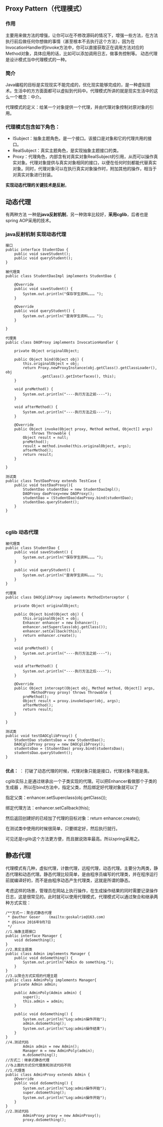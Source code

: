 ## Proxy Pattern（代理模式）  

### 作用

主要用来做方法的增强，让你可以在不修改源码的情况下，增强一些方法，在方法执行前后做任何你想做的事情（甚至根本不去执行这个方法），因为在InvocationHandler的invoke方法中，你可以直接获取正在调用方法对应的Method对象，具体应用的话，比如可以添加调用日志，做事务控制等。
动态代理是设计模式当中代理模式的一种。

### 简介

Java编程的目标是实现现实不能完成的，优化现实能够完成的，是一种虚拟技术。生活中的方方面面都可以虚拟到代码中。代理模式所讲的就是现实生活中的这么一个概念：中介。

代理模式的定义：给某一个对象提供一个代理，并由代理对象控制对原对象的引用。

### 代理模式包含如下角色：

- ISubject：抽象主题角色，是一个接口。该接口是对象和它的代理共用的接口。
- RealSubject：真实主题角色，是实现抽象主题接口的类。
- Proxy：代理角色，内部含有对真实对象RealSubject的引用，从而可以操作真实对象。代理对象提供与真实对象相同的接口，以便在任何时刻都能代替真实对象。同时，代理对象可以在执行真实对象操作时，附加其他的操作，相当于对真实对象进行封装。

**实现动态代理的关键技术是反射**。

## 动态代理

有两种方法 一种是**java反射机制**，另一种效率比较好，**采用cglib**，后者也是spring AOP采用的技术。

### java反射机制 实现动态代理

```
接口
public interface StudentDao {  
    public void saveStudent();  
    public void queryStudent();  
}  

被代理类
public class StudentDaoImpl implements StudentDao {  
  
    @Override  
    public void saveStudent() {  
        System.out.println("保存学生资料。。。。");  
    }  
  
    @Override  
    public void queryStudent() {  
        System.out.println("查询学生资料。。。。");  
    }  
  
}  

代理类
public class DAOProxy implements InvocationHandler {  
  
    private Object originalObject;  
   
    public Object bind(Object obj) {  
        this.originalObject = obj;  
        return Proxy.newProxyInstance(obj.getClass().getClassLoader(), obj  
                .getClass().getInterfaces(), this);  
    }  
  
    void preMethod() {  
        System.out.println("----执行方法之前----");  
    }  
  
    void afterMethod() {  
        System.out.println("----执行方法之后----");  
    }  
  
    @Override  
    public Object invoke(Object proxy, Method method, Object[] args)  
            throws Throwable {  
        Object result = null;  
        preMethod();  
        result = method.invoke(this.originalObject, args);  
        afterMethod();  
        return result;  
    }  
  
}  

测试类
public class TestDaoProxy extends TestCase {  
    public void testDaoProxy(){  
        StudentDao studentDao = new StudentDaoImpl();  
        DAOProxy daoProxy=new DAOProxy();  
        studentDao = (StudentDao)daoProxy.bind(studentDao);  
        studentDao.queryStudent();  
    }  
} 



```

### cglib 动态代理

```
被代理类
public class StudentDao {  
    public void saveStudent() {  
        System.out.println("保存学生资料。。。。");  
    }  
  
    public void queryStudent() {  
        System.out.println("查询学生资料。。。。");  
    }  
}  

代理类
public class DAOCglibProxy implements MethodInterceptor {  
  
    private Object originalObject;  
  
    public Object bind(Object obj) {  
        this.originalObject = obj;  
        Enhancer enhancer = new Enhancer();  
        enhancer.setSuperclass(obj.getClass());  
        enhancer.setCallback(this);  
        return enhancer.create();  
    }  
  
    void preMethod() {  
        System.out.println("----执行方法之前----");  
    }  
  
    void afterMethod() {  
        System.out.println("----执行方法之后----");  
    }  
  
    @Override  
    public Object intercept(Object obj, Method method, Object[] args,  
            MethodProxy proxy) throws Throwable {  
        preMethod();  
        Object result = proxy.invokeSuper(obj, args);  
        afterMethod();  
        return result;  
    }  
  
}  

测试类
public void testDAOCglibProxy() {  
    StudentDao studentsDao = new StudentDao();  
    DAOCglibProxy proxy = new DAOCglibProxy();  
    studentsDao = (StudentDao) proxy.bind(studentsDao);  
    studentsDao.queryStudent();  
}  
    
```
**优点：** ： 打破了动态代理的时候，代理对象只能是接口，代理对象不能是类。 

cglib实际上是通过继承出一个子类实现的代理。可以把Enhancer看做那个子类的生成器 ，所以在bind方法中，指定父类，然后绑定好代理对象就可以了

指定父类：enhancer.setSuperclass(obj.getClass());

绑定代理方法：enhancer.setCallback(this);

然后返回创建好的已经加了代理的目标对象：return enhancer.create();

在测试类中使用的时候很简单，只要绑定好，然后执行就行。

可见还是cglib这个方法更方便，而且据说效率最高。所以spring采用之。

## 静态代理
代理模式有几种，虚拟代理，计数代理，远程代理，动态代理。主要分为两类，静态代理和动态代理。静态代理比较简单，是由程序员编写的代理类，并在程序运行前就编译好的，而不是由程序动态产生代理类，这就是所谓的静态。

考虑这样的场景，管理员在网站上执行操作，在生成操作结果的同时需要记录操作日志，这是很常见的。此时就可以使用代理模式，代理模式可以通过聚合和继承两种方式实现：

```
/**方式一：聚合式静态代理 
 * @author Goser    (mailto:goskalrie@163.com) 
 * @Since 2016年9月7日 
 */  
//1.抽象主题接口  
public interface Manager {  
    void doSomething();  
}  
//2.真实主题类  
public class Admin implements Manager {  
    public void doSomething() {  
        System.out.println("Admin do something.");  
    }  
}  
//3.以聚合方式实现的代理主题  
public class AdminPoly implements Manager{  
    private Admin admin;  
     
    public AdminPoly(Admin admin) {  
        super();  
        this.admin = admin;  
    }  
   
    public void doSomething() {  
        System.out.println("Log:admin操作开始");  
        admin.doSomething();  
        System.out.println("Log:admin操作结束");  
    }  
}  
//4.测试代码  
        Admin admin = new Admin();  
        Manager m = new AdminPoly(admin);  
        m.doSomething();  
//方式二：继承式静态代理  
//与上面的方式仅代理类和测试代码不同  
//1.代理类  
public class AdminProxy extends Admin {  
    @Override  
    public void doSomething() {  
        System.out.println("Log:admin操作开始");  
        super.doSomething();  
        System.out.println("Log:admin操作开始");  
    }  
}  
//2.测试代码  
        AdminProxy proxy = new AdminProxy();  
        proxy.doSomething();  
```
